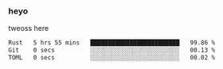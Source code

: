 ### heyo
tweoss here

<!--START_SECTION:waka-->

```txt
Rust   5 hrs 55 mins   █████████████████████████   99.86 %
Git    0 secs          ░░░░░░░░░░░░░░░░░░░░░░░░░   00.13 %
TOML   0 secs          ░░░░░░░░░░░░░░░░░░░░░░░░░   00.02 %
```

<!--END_SECTION:waka-->

<!--
**Tweoss/tweoss** is a ✨ _special_ ✨ repository because its `README.md` (this file) appears on your GitHub profile.

Here are some ideas to get you started:

- 🔭 I’m currently working on ...
- 🌱 I’m currently learning ...
- 👯 I’m looking to collaborate on ...
- 🤔 I’m looking for help with ...
- 💬 Ask me about ...
- 📫 How to reach me: ...
- 😄 Pronouns: ...
- ⚡ Fun fact: ...
-->
